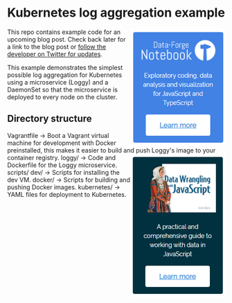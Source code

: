 # Kubernetes log aggregation example

<a target="_blank" href="https://www.data-forge-notebook.com/"><img align="right" src="images/support1.png"></a>

This repo contains example code for an upcoming blog post. Check back later for a link to the blog post or [follow the developer on Twitter for updates](https://twitter.com/ashleydavis75).


This example demonstrates the simplest possible log aggregation for Kubernetes using a microservice (Loggy) and a DaemonSet so that the microservice is deployed to every node on the cluster.

## Directory structure


Vagrantfile         ->  Boot a Vagrant virtual machine for development with Docker preinstalled, this 
                        makes it easier to build and push Loggy's image to your container registry.
<a target="_blank" href="http://bit.ly/2t2cJu2"><img align="right" src="images/support2.png"></a>
loggy/              ->  Code and Dockerfile for the Loggy microservice.
scripts/
    dev/            ->  Scripts for installing the dev VM.
    docker/         ->  Scripts for building and pushing Docker images.
    kubernetes/     ->  YAML files for deployment to Kubernetes.


